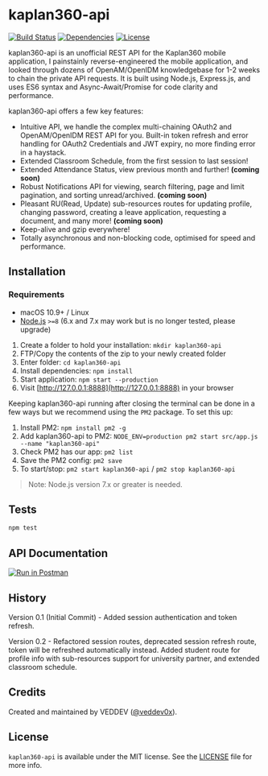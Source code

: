 # kaplan360-api

[![Build Status](https://travis-ci.com/veddev0x/kaplan360-api.svg?branch=master)](https://travis-ci.com/veddev0x/kaplan360-api)
[![Dependencies](https://david-dm.org/veddev0x/kaplan360-api.svg)](https://david-dm.org/veddev0x/kaplan360-api)
[![License](https://img.shields.io/github/license/veddev0x/kaplan360-api.svg)](LICENSE)


kaplan360-api is an unofficial REST API for the Kaplan360 mobile application, I painstainly reverse-engineered the mobile application, and looked through dozens of OpenAM/OpenIDM knowledgebase for 1-2 weeks to chain the private API requests. It is built using Node.js, Express.js, and uses ES6 syntax and Async-Await/Promise for code clarity and performance.

kaplan360-api offers a few key features:
- Intuitive API, we handle the complex multi-chaining OAuth2 and OpenAM/OpenIDM REST API for you. Built-in token refresh and error handling for OAuth2 Credentials and JWT expiry, no more finding error in a haystack.
- Extended Classroom Schedule, from the first session to last session!
- Extended Attendance Status, view previous month and further! **(coming soon)**
- Robust Notifications API for viewing, search filtering, page and limit pagination, and sorting unread/archived. **(coming soon)**
- Pleasant RU(Read, Update) sub-resources routes for updating profile, changing password, creating a leave application, requesting a document, and many more! **(coming soon)**
- Keep-alive and gzip everywhere!
- Totally asynchronous and non-blocking code, optimised for speed and performance.
 
## Installation
### Requirements

- macOS 10.9+ / Linux
- [Node.js](https://nodejs.org/) `>=8` (6.x and 7.x may work but is no longer tested, please upgrade)



1. Create a folder to hold your installation: `mkdir kaplan360-api`
2. FTP/Copy the contents of the zip to your newly created folder
3. Enter folder: `cd kaplan360-api`
4. Install dependencies: `npm install`
5. Start application: `npm start --production`
6. Visit [http://127.0.0.1:8888](http://127.0.0.1:8888) in your browser


Keeping kaplan360-api running after closing the terminal can be done in a few ways but we recommend using the `PM2` package. To set this up:

1. Install PM2: `npm install pm2 -g`
2. Add kaplan360-api to PM2: `NODE_ENV=production pm2 start src/app.js --name "kaplan360-api"`
3. Check PM2 has our app: `pm2 list`
4. Save the PM2 config: `pm2 save`
5. To start/stop: `pm2 start kaplan360-api` / `pm2 stop kaplan360-api`

> Note: Node.js version 7.x or greater is needed.


## Tests
```sh
npm test
```

## API Documentation
 
[![Run in Postman](https://run.pstmn.io/button.svg)](https://documenter.getpostman.com/view/7506917/SVSBxDd6?version=latest)
 
## History
 
Version 0.1 (Initial Commit) - Added session authentication and token refresh.

Version 0.2 - Refactored session routes, deprecated session refresh route, token will be refreshed automatically instead. Added student route for profile info with sub-resources support for university partner, and extended classroom schedule.
 
## Credits

Created and maintained by VEDDEV ([@veddev0x](https://github.com/veddev0x)).

## License

`kaplan360-api` is available under the MIT license. See the [LICENSE](LICENSE) file for more info.
 
